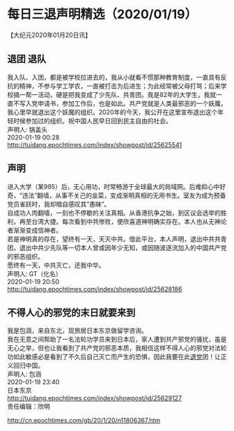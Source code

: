 # 每日三退声明精选（2020/01/19）
  
  
【大纪元2020年01月20日讯】  
## 退团 退队  
我入队、入团，都是被学校拉进去的，我从小就看不惯那种教育制度，一直具有反抗的精神，不参与学工学农，一直被打击为后进生；为此经常被父母打骂；后来学校搞一帮一活动，硬是把我变成了少先队、共青团。我是82年的大学生，我就一直不写入党申请书，参加工作后，也是如此。共产党就是人类最邪恶的一个妖魔，我心里早就退出这个妖魔的组织。2020年的今天，我公开在这里宣布退出这个年轻时候参加过的组织。祝中国人民早日回到民主自由的社会。  
声明人: 锅盖头  
2020-01-19 00:28  
<a href="http://tuidang.epochtimes.com/index/showpost/id/25625541">http://tuidang.epochtimes.com/index/showpost/id/25625541</a>  
## 声明  
进入大学（某985）后，无心用功，时常畅游于全球最大的局域网。后难抑心中好奇，“违法”翻墙，从事不关己的韭菜，变成渐明真相的无用书生。室友为成为预备党员雀跃时，我却暗自感叹其“愚昧”。  
自成功人肉翻墙，一刻也不停歇的关注真相。从香港抗争之始，到区议会选举的胜利，再至台湾大捷。每次看到中共惨败，便欣喜道神明确实存在。本人也从无神论者渐渐变成信神者。  
若是神明真的存在，望终有一天，天灭中共。借此平台，本人声明，退出中共共青团，退出中共少先队等一切本人曾或因年少无知，或因随波逐流加入的中国共产党的邪恶组织。  
愿终有一天，中共灭亡，还我中华。  
声明人: GT（化名）  
2020-01-19 20:50  
<a href="http://tuidang.epochtimes.com/index/showpost/id/25628186">http://tuidang.epochtimes.com/index/showpost/id/25628186</a>  
## 不得人心的邪党的末日就要来到  
我是包涵，来自东北，现旅居日本东京做留学咨询。  
我在无意之间帮助了一名法轮功学员来到日本后，家人遭到共产邪党的骚扰，虽是无心之举，但也让我看到了共产党的邪恶本质，我相信这样不得人心的邪党对法轮功如此敏感必是看到了不久后自己灭亡而产生的恐惧，因此我要在此<a href="http://cn.epochtimes.com/gb/tag/%E9%80%80%E5%85%9A.html">退党</a>团！让正义回归中国。  
声明人: 包涵  
2020-01-19 23:40  
日本东京  
<a href="http://tuidang.epochtimes.com/index/showpost/id/25629127">http://tuidang.epochtimes.com/index/showpost/id/25629127</a>  
责任编辑：欣明  
  
  
  
http://cn.epochtimes.com/gb/20/1/20/n11806367.htm
